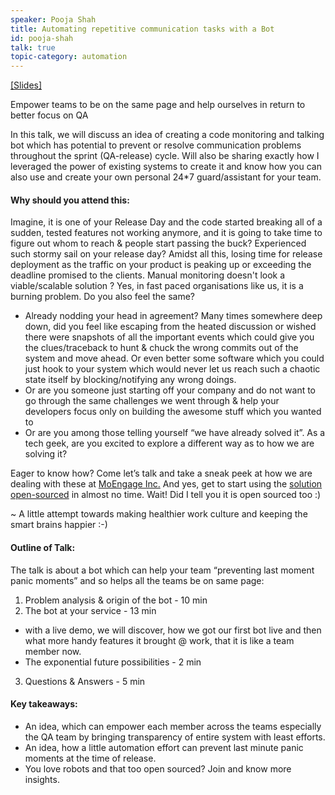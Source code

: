 ```yaml
---
speaker: Pooja Shah
title: Automating repetitive communication tasks with a Bot
id: pooja-shah
talk: true
topic-category: automation
---
```


<a href="https://www.slideshare.net/secret/kcsDZqrcNynvU0">[Slides]</a>

Empower teams to be on the same page and help ourselves in return to better focus on QA

In this talk, we will discuss an idea of creating a code monitoring and talking bot which has potential to prevent or resolve communication problems throughout the sprint (QA-release) cycle.
Will also be sharing exactly how I leveraged the power of existing systems to create it and know how you can also use and create your own personal 24*7 guard/assistant for your team.

#### **Why should you attend this:**
Imagine, it is one of your Release Day and the code started breaking all of a sudden, tested features not working anymore, and it is going to take time to figure out whom to reach & people start passing the buck? Experienced such stormy sail on your release day? Amidst all this, losing time for release deployment as the traffic on your product is peaking up or exceeding the deadline promised to the clients. Manual monitoring doesn't look a viable/scalable solution ? Yes, in fast paced organisations like us, it is a burning problem. Do you also feel the same?

* Already nodding your head in agreement? Many times somewhere deep down, did you feel like escaping from the heated discussion or wished there were snapshots of all the important events which could give you the clues/traceback to hunt & chuck the wrong commits out of the system and move ahead. Or even better some software which you could just hook to your system which would never let us reach such a chaotic state itself by blocking/notifying any wrong doings.
* Or are you someone just starting off your company and do not want to go through the same challenges we went through & help your developers focus only on building the awesome stuff which you wanted to
* Or are you among those telling yourself “we have already solved it”. As a tech geek, are you excited to explore a different way as to how we are solving it?

Eager to know how? Come let’s talk and take a sneak peek at how we are dealing with these at [MoEngage Inc.](http://moengage.com/) And yes, get to start using the [solution open-sourced](https://github.com/moengage/alice) in almost no time. Wait! Did I tell you it is open sourced too :)

~ A little attempt towards making healthier work culture and keeping the smart brains happier :-)

#### **Outline of Talk:**
The talk is about a bot which can help your team “preventing last moment panic moments” and so helps all the teams be on same page:
1. Problem analysis & origin of the bot - 10 min
2. The bot at your service - 13 min
* with a live demo, we will discover, how we got our first bot live and then what more handy features it brought @ work, that it is like a team member now.
* The exponential future possibilities - 2 min
3. Questions & Answers - 5 min

#### **Key takeaways:**
* An idea, which can empower each member across the teams especially the QA team by bringing transparency of entire system with least efforts.
* An idea, how a little automation effort can prevent last minute panic moments at the time of release.
* You love robots and that too open sourced? Join and know more insights.
